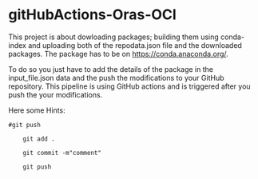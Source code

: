 # gitHubActions-Oras-OCI
This project is about dowloading packages; building them using conda-index and uploading both of the repodata.json file and the downloaded packages.
The package has to be on https://conda.anaconda.org/.

To do so you just have to add the details of the package in the input_file.json data and the push the modifications to your GitHub repository.
This pipeline is using GitHub actions and is triggered after you push the your modifications.

Here some Hints:
	
	#git push
	
		git add .
	
		git commit -m"comment"
		
		git push
